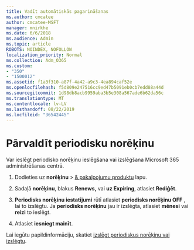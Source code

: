 ```yaml
---
title: Vadīt automātiskās pagarināšanas
ms.author: cmcatee
author: cmcatee-MSFT
manager: mnirkhe
ms.date: 6/6/2018
ms.audience: Admin
ms.topic: article
ROBOTS: NOINDEX, NOFOLLOW
localization_priority: Normal
ms.collection: Adm_O365
ms.custom:
- "350"
- "1500012"
ms.assetid: f1a3f310-a87f-4a42-a9c3-4ea894caf52e
ms.openlocfilehash: f5d809e247516cc9ed47b5091eb0cb7edd88a44d
ms.sourcegitcommit: 1d98db8acb9959aba3b5e308a567ade6b62da56c
ms.translationtype: MT
ms.contentlocale: lv-LV
ms.lasthandoff: 08/22/2019
ms.locfileid: "36542445"
---
```

# <a name="manage-recurring-billing"></a>Pārvaldīt periodisku norēķinu

Var ieslēgt periodisko norēķinu ieslēgšana vai izslēgšana Microsoft 365 administrēšanas centrā.
  
1. Dodieties uz **norēķinu** > [& pakalpojumu produktu](https://go.microsoft.com/fwlink/p/?linkid=842054) lapu.

2. Sadaļā **norēķinu**, blakus **Renews,** vai **uz Expiring**, atlasiet **Rediģēt**.

3. **Periodisks norēķinu iestatījumi** rūtī atlasiet **periodisks norēķinu OFF** , lai to izslēgtu. Ja **periodisks norēķinu** jau ir izslēgta, atlasiet **mēnesi** vai **reizi** to ieslēgt.

4. Atlasiet **iesniegt mainīt**.

Lai iegūtu papildinformāciju, skatiet [izslēgt periodiskus norēķinu vai izslēgtu](https://docs.microsoft.com/office365/admin/subscriptions-and-billing/renew-your-subscription?view=o365-worldwide#turn-recurring-billing-off-or-on).